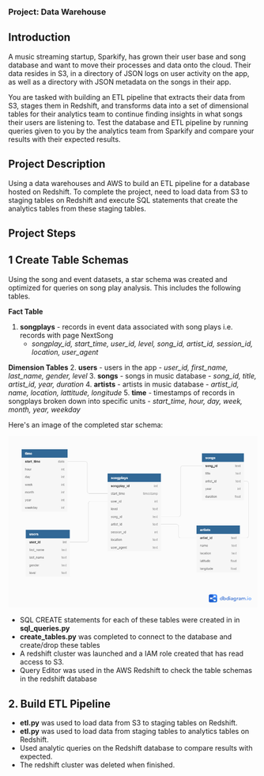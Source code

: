 ### Project: Data Warehouse

## Introduction
A music streaming startup, Sparkify, has grown their user base and song database and want to move their processes and data onto the cloud. Their data resides in S3, in a directory of JSON logs on user activity on the app, as well as a directory with JSON metadata on the songs in their app.

You are tasked with building an ETL pipeline that extracts their data from S3, stages them in Redshift, and transforms data into a set of dimensional tables for their analytics team to continue finding insights in what songs their users are listening to. Test the database and ETL pipeline by running queries given to you by the analytics team from Sparkify and compare your results with their expected results.

## Project Description
Using a data warehouses and AWS to build an ETL pipeline for a database hosted on Redshift. To complete the project, need to load data from S3 to staging tables on Redshift and execute SQL statements that create the analytics tables from these staging tables.

## Project Steps

## 1 Create Table Schemas
Using the song and event datasets, a star schema was created and optimized for queries on song play analysis. This includes the following tables.

**Fact Table**
1. **songplays** - records in event data associated with song plays i.e. records with page NextSong 
    - *songplay_id, start_time, user_id, level, song_id, artist_id, session_id, location, user_agent*
    
**Dimension Tables**
2. **users** - users in the app
    - *user_id, first_name, last_name, gender, level*
3. **songs** - songs in music database
    - *song_id, title, artist_id, year, duration*
4. **artists** - artists in music database
    - *artist_id, name, location, lattitude, longitude*
5. **time** - timestamps of records in songplays broken down into specific units
    - *start_time, hour, day, week, month, year, weekday*

Here's an image of the completed star schema:

![Star Schema](SQLrelation.png)

- SQL CREATE statements for each of these tables were created in in **sql_queries.py**
- **create_tables.py** was completed to connect to the database and create/drop these tables
- A redshift cluster was launched and a IAM role created that has read access to S3.
- Query Editor was used in the AWS Redshift to check the table schemas in the redshift database

## 2. Build ETL Pipeline
- **etl.py** was used to load data from S3 to staging tables on Redshift.
- **etl.py** was used to load data from staging tables to analytics tables on Redshift.
- Used analytic queries on the Redshift database to compare results with expected.
- The redshift cluster was deleted when finished.

